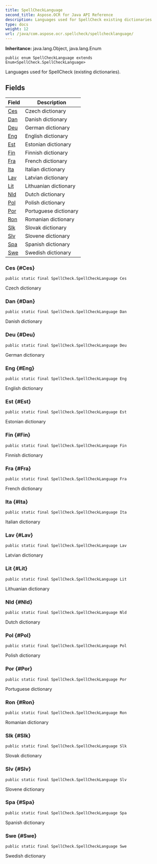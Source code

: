 ```yaml
---
title: SpellCheckLanguage
second_title: Aspose.OCR for Java API Reference
description: Languages used for SpellCheck existing dictionaries
type: docs
weight: 12
url: /java/com.aspose.ocr.spellcheck/spellchecklanguage/
---
```


**Inheritance:**
java.lang.Object, java.lang.Enum
```
public enum SpellCheckLanguage extends Enum<SpellCheck.SpellCheckLanguage>
```

Languages used for SpellCheck (existing dictionaries).
## Fields

| Field | Description |
| --- | --- |
| [Ces](#Ces) | Czech dictionary |
| [Dan](#Dan) | Danish dictionary |
| [Deu](#Deu) | German dictionary |
| [Eng](#Eng) | English dictionary |
| [Est](#Est) | Estonian dictionary |
| [Fin](#Fin) | Finnish dictionary |
| [Fra](#Fra) | French dictionary |
| [Ita](#Ita) | Italian dictionary |
| [Lav](#Lav) | Latvian dictionary |
| [Lit](#Lit) | Lithuanian dictionary |
| [Nld](#Nld) | Dutch dictionary |
| [Pol](#Pol) | Polish dictionary |
| [Por](#Por) | Portuguese dictionary |
| [Ron](#Ron) | Romanian dictionary |
| [Slk](#Slk) | Slovak dictionary |
| [Slv](#Slv) | Slovene dictionary |
| [Spa](#Spa) | Spanish dictionary |
| [Swe](#Swe) | Swedish dictionary |


### Ces {#Ces}
```
public static final SpellCheck.SpellCheckLanguage Ces
```


Czech dictionary

### Dan {#Dan}
```
public static final SpellCheck.SpellCheckLanguage Dan
```


Danish dictionary

### Deu {#Deu}
```
public static final SpellCheck.SpellCheckLanguage Deu
```


German dictionary

### Eng {#Eng}
```
public static final SpellCheck.SpellCheckLanguage Eng
```


English dictionary

### Est {#Est}
```
public static final SpellCheck.SpellCheckLanguage Est
```


Estonian dictionary

### Fin {#Fin}
```
public static final SpellCheck.SpellCheckLanguage Fin
```


Finnish dictionary

### Fra {#Fra}
```
public static final SpellCheck.SpellCheckLanguage Fra
```


French dictionary

### Ita {#Ita}
```
public static final SpellCheck.SpellCheckLanguage Ita
```


Italian dictionary

### Lav {#Lav}
```
public static final SpellCheck.SpellCheckLanguage Lav
```


Latvian dictionary

### Lit {#Lit}
```
public static final SpellCheck.SpellCheckLanguage Lit
```


Lithuanian dictionary

### Nld {#Nld}
```
public static final SpellCheck.SpellCheckLanguage Nld
```


Dutch dictionary

### Pol {#Pol}
```
public static final SpellCheck.SpellCheckLanguage Pol
```


Polish dictionary

### Por {#Por}
```
public static final SpellCheck.SpellCheckLanguage Por
```


Portuguese dictionary

### Ron {#Ron}
```
public static final SpellCheck.SpellCheckLanguage Ron
```


Romanian dictionary

### Slk {#Slk}
```
public static final SpellCheck.SpellCheckLanguage Slk
```


Slovak dictionary

### Slv {#Slv}
```
public static final SpellCheck.SpellCheckLanguage Slv
```


Slovene dictionary

### Spa {#Spa}
```
public static final SpellCheck.SpellCheckLanguage Spa
```


Spanish dictionary

### Swe {#Swe}
```
public static final SpellCheck.SpellCheckLanguage Swe
```


Swedish dictionary


